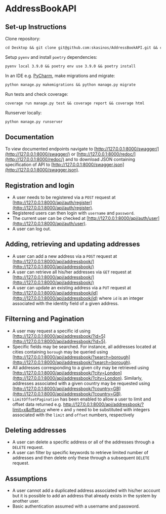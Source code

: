 # AddressBookAPI

## Set-up Instructions
Clone repository:
  ```latex
cd Desktop && git clone git@github.com:skasinos/AddressBookAPI.git && cd AddressBookAPI
  ```
  
Setup `pyenv` and install `poetry` dependencies:
  ```latex
pyenv local 3.9.0 && poetry env use 3.9.0 && poetry install
  ```

In an IDE e.g. [PyCharm](https://www.jetbrains.com/pycharm/), make migrations and migrate:
  ```latex
python manage.py makemigrations && python manage.py migrate
  ```

Run tests and check coverage:
  ```latex
coverage run manage.py test && coverage report && coverage html
  ```
  
Runserver locally:
  ```latex
python manage.py runserver
  ```

## Documentation
To view documented endpoints navigate to [http://127.0.0.1:8000/swagger/](http://127.0.0.1:8000/swagger/) or [http://127.0.0.1:8000/redoc/](http://127.0.0.1:8000/redoc/) and to download JSON containing specification of API to [http://127.0.0.1:8000/swagger.json](http://127.0.0.1:8000/swagger.json).

## Registration and login
- A user needs to be registered via a `POST` request at [http://127.0.0.1:8000/api/auth/register](http://127.0.0.1:8000/api/auth/register). 
- Registered users can then login with `username` and `password`.
- The current user can be checked at [http://127.0.0.1:8000/api/auth/user](http://127.0.0.1:8000/api/auth/user). 
- A user can log out.

## Adding, retrieving and updating addresses
- A user can add a new address via a `POST` request at [http://127.0.0.1:8000/api/addressbook/](http://127.0.0.1:8000/api/addressbook/)
- A user can retrieve all his/her addresses via `GET` request at [http://127.0.0.1:8000/api/addressbook/](http://127.0.0.1:8000/api/addressbook/)
- A user can update an existing address via a `PUT` request at [http://127.0.0.1:8000/api/addressbook/id](http://127.0.0.1:8000/api/addressbook/id) where `id` is an integer associated with the identity field of a given address.

## Filterning and Pagination
- A user may request a specific id using [http://127.0.0.1:8000/api/addressbook/?id=5](http://127.0.0.1:8000/api/addressbook/?id=5).
- Specific fields may be searched. For instance, all addresses located at cities containing `borough` may be queried using [http://127.0.0.1:8000/api/addressbook/?search=borough](http://127.0.0.1:8000/api/addressbook/?search=borough).
- All addresses corresponding to a given city may be retrieved using [http://127.0.0.1:8000/api/addressbook/?city=London](http://127.0.0.1:8000/api/addressbook/?city=London). Similarly, addresses associated with a given country may be requested using [http://127.0.0.1:8000/api/addressbook/?country=GB](http://127.0.0.1:8000/api/addressbook/?country=GB).
- `LimitOffsetPagination` has been enabled to allow a user to limit and offset data returned e.g. http://127.0.0.1:8000/api/addressbook/?limit=x&offset=y where `x` and `y` need to be substituted with integers associated with the `limit` and `offset` numbers, respectively

## Deleting addresses
- A user can delete a specific address or all of the addresses through a `DELETE` request.
- A user can filter by specific keywords to retrieve limited number of addresses and then delete only these through a subsequent `DELETE` request.

## Assumptions
- A user cannot add a duplicated address associated with his/her account but it is possible to add an address that already exists in the system by another user.
- Basic authentication assumed with a username and password.

